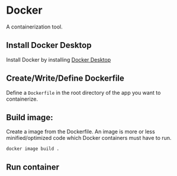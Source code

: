 # Docker
A containerization tool.

## Install Docker Desktop
Install Docker by installing [Docker Desktop](https://www.docker.com/products/docker-desktop/)

## Create/Write/Define Dockerfile
Define a `Dockerfile` in the root directory of the app you want to containerize.

## Build image:
Create a image from the Dockerfile. An image is more or less minified/optimized code which Docker containers must have to run.

`docker image build .`

## Run container

